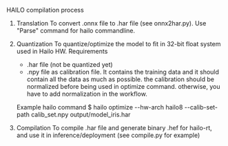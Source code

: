 HAILO compilation process

1. Translation
    To convert .onnx file to .har file (see onnx2har.py).
    Use "Parse" command for hailo commandline.

2. Quantization
    To quantize/optimize the model to fit in 32-bit float system used in Hailo HW.
    Requirements
    - .har file (not be quantized yet)
    - .npy file as calibration file. It contains the training data and it should contain all the data as much as possible.
    the calibration should be normalized before being used in optimize command. 
    otherwise, you have to add normalization in the workflow.

    Example hailo command
    $ hailo optimize --hw-arch hailo8 --calib-set-path calib_set.npy output/model_iris.har

3. Compilation
    To compile .har file and generate binary .hef for hailo-rt, and use it in inference/deployment
    (see compile.py for example)
